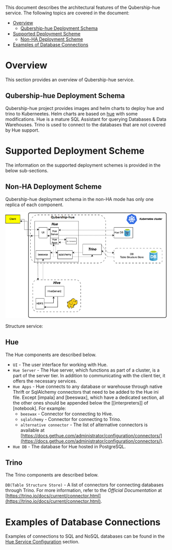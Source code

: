 This document describes the architectural features of the Qubership-hue service. The following topics are covered in the document:

* [Overview](#overview)
  * [Qubership-hue Deployment Schema](#qubership-hue-deployment-schema)
* [Supported Deployment Scheme](#supported-deployment-scheme)
  * [Non-HA Deployment Scheme](#non-ha-deployment-scheme)
* [Examples of Database Connections](#examples-of-database-connections)

# Overview

This section provides an overview of Qubership-hue service.

## Qubership-hue Deployment Schema

Qubership-hue project provides images and helm charts to deploy hue and trino to Kuberneetes. Helm charts are based on [hue](https://github.com/gethue/hue/tree/master/tools/kubernetes/helm/hue) with some modifications.
Hue is a mature SQL Assistant for querying Databases & Data Warehouses.
Trino is used to connect to the databases that are not covered by Hue support.

# Supported Deployment Scheme

The information on the supported deployment schemes is provided in the below sub-sections.

## Non-HA Deployment Scheme

Qubership-hue deployment schema in the non-HA mode has only one replica of each component. 

![Qubership-hue deployment Schema non-HA Scheme](/docs/public/images/qubership-hue-non-ha-scheme.png)

Structure service:

## Hue

The Hue components are described below.

* `UI` - The user interface for working with Hue.
* `Hue Server` - The Hue server, which functions as part of a cluster, is a part of the server tier. In addition to communicating with the client tier, it offers the necessary services.
* `Hue Apps` - Hue connects to any database or warehouse through native Thrift or SqlAlchemy connectors that need to be added to the Hue ini file. Except [impala] and [beeswax], which have a dedicated section, all the other ones should be appended below the [[interpreters]] of [notebook]. For example:
  * `beeswax` - Connector for connecting to Hive.
  * `sqlalchemy` - Connector for connecting to Trino.
  * `alternative connector` - The list of alternative connectors is available at [https://docs.gethue.com/administrator/configuration/connectors/](https://docs.gethue.com/administrator/configuration/connectors/).
* `Hue DB` - The database for Hue hosted in PostgreSQL.

## Trino

The Trino components are described below.

`DB(Table Structure Store)` - A list of connectors for connecting databases through Trino. For more information, refer to the _Official Documentation_ at [https://trino.io/docs/current/connector.html](https://trino.io/docs/current/connector.html).

# Examples of Database Connections

Examples of connections to SQL and NoSQL databases can be found in the [Hue Service Configuration](/docs/public/configuration-guide.md) section.
